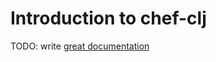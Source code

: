 # Introduction to chef-clj

TODO: write [great documentation](http://jacobian.org/writing/great-documentation/what-to-write/)
